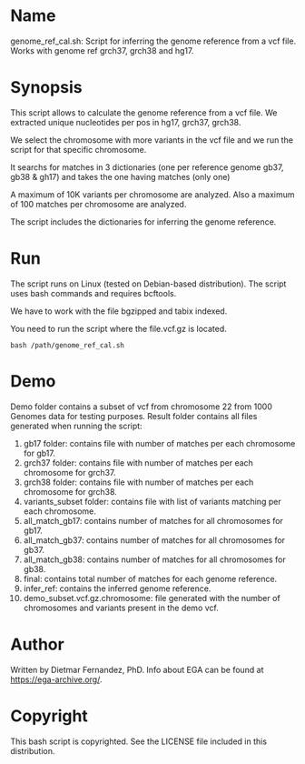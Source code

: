 # Name
genome_ref_cal.sh: Script for inferring the genome reference from a vcf file. Works with genome ref grch37, grch38 and hg17.

# Synopsis

This script allows to calculate the genome reference from a vcf file. We extracted unique nucleotides per pos in hg17, grch37, grch38.

We select the chromosome with more variants in the vcf file and we run the script for that specific chromosome.

It searchs for matches in 3 dictionaries (one per reference genome gb37, gb38 & gh17) and takes the one having matches (only one)

A maximum of 10K variants per chromosome are analyzed. Also a maximum of 100 matches per chromosome are analyzed.

The script includes the dictionaries for inferring the genome reference.

# Run

The script runs on Linux (tested on Debian-based distribution). The script uses bash commands and requires bcftools.

We have to work with the file bgzipped and tabix indexed.

You need to run the script where the file.vcf.gz is located.


```
bash /path/genome_ref_cal.sh 
```

# Demo

Demo folder contains a subset of vcf from chromosome 22 from 1000 Genomes data for testing purposes.  Result folder contains all files generated when running the script:

1. gb17 folder: contains file with number of matches per each chromosome for gb17.
2. grch37 folder: contains file with number of matches per each chromosome for grch37.
3. grch38 folder: contains file with number of matches per each chromosome for grch38.
4. variants_subset folder: contains file with list of variants matching per each chromosome.
5. all_match_gb17: contains number of matches for all chromosomes for gb17.
6. all_match_gb37: contains number of matches for all chromosomes for gb37.
7. all_match_gb38: contains number of matches for all chromosomes for gb38.
8. final: contains total number of matches for each genome reference.
9. infer_ref: contains the inferred genome reference.
10. demo_subset.vcf.gz.chromosome: file generated with the number of chromosomes and variants present in the demo vcf.



# Author

Written by Dietmar Fernandez, PhD. Info about EGA can be found at https://ega-archive.org/.


# Copyright

This bash script is copyrighted. See the LICENSE file included in this distribution.
